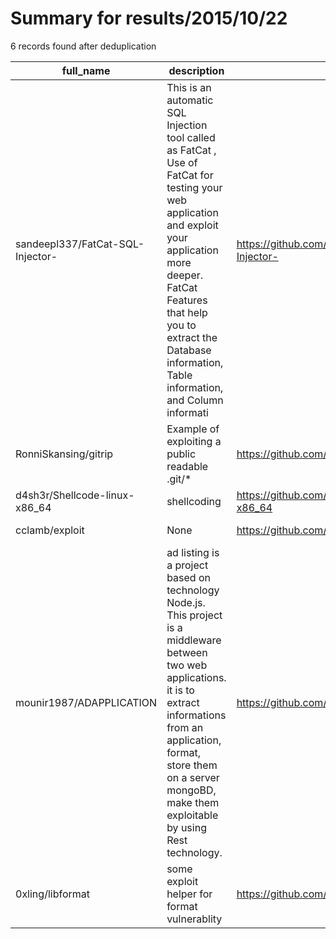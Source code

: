
# Summary for results/2015/10/22
    
6 records found after deduplication

| full_name | description | html_url | matched_list | matched_count | pushed_at | size | stargazers_count | language | forks_count | vul_ids |
|----------------------------------|-----------------------------------------------------------------------------------------------------------------------------------------------------------------------------------------------------------------------------------------------------------------|-----------------------------------------------------|----------------|-----------------|---------------------------|--------|--------------------|------------|---------------|-----------|
| sandeepl337/FatCat-SQL-Injector- | This is an automatic SQL Injection tool called as FatCat , Use of FatCat for testing your web application and exploit your application more deeper. FatCat Features that help you to extract the Database information, Table information, and Column informati | https://github.com/sandeepl337/FatCat-SQL-Injector- | ['exploit'] | 1 | 2015-10-22 04:00:21+00:00 | 132 | 17 | PHP | 3 | [] |
| RonniSkansing/gitrip | Example of exploiting a public readable .git/* | https://github.com/RonniSkansing/gitrip | ['exploit'] | 1 | 2015-10-22 14:41:06+00:00 | 153 | 5 | Shell | 2 | [] |
| d4sh3r/Shellcode-linux-x86_64 | shellcoding | https://github.com/d4sh3r/Shellcode-linux-x86_64 | ['shellcode'] | 1 | 2015-10-22 19:31:40+00:00 | 140 | 3 | Assembly | 0 | [] |
| cclamb/exploit | None | https://github.com/cclamb/exploit | ['exploit'] | 1 | 2015-10-22 19:46:30+00:00 | 124 | 0 | C | 0 | [] |
| mounir1987/ADAPPLICATION | ad listing is a project based on technology Node.js. This project is a middleware between two web applications. it is to extract informations from an application, format, store them on a server mongoBD, make them exploitable by using Rest technology. | https://github.com/mounir1987/ADAPPLICATION | ['exploit'] | 1 | 2015-10-22 17:22:19+00:00 | 44664 | 0 | JavaScript | 0 | [] |
| 0xling/libformat | some exploit helper for format vulnerablity | https://github.com/0xling/libformat | ['exploit'] | 1 | 2015-10-22 14:33:20+00:00 | 152 | 4 | Python | 1 | [] |
